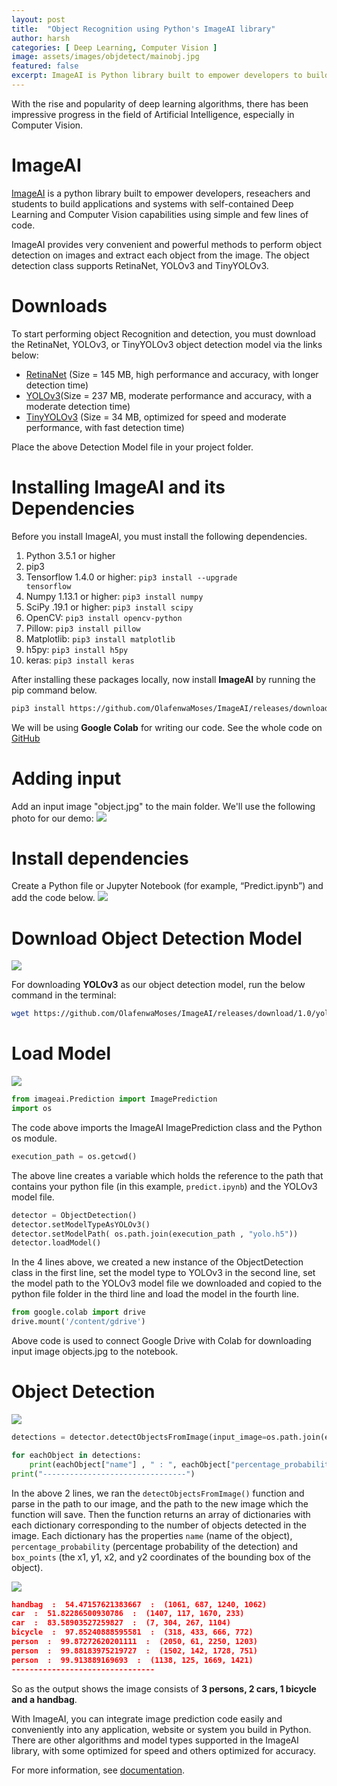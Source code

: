 ```yaml
---
layout: post
title:  "Object Recognition using Python's ImageAI library"
author: harsh
categories: [ Deep Learning, Computer Vision ]
image: assets/images/objdetect/mainobj.jpg
featured: false
excerpt: ImageAI is Python library built to empower developers to build applications and systems with self-contained Computer Vision capabilities.
---
```

With the rise and popularity of deep learning algorithms, there has been impressive progress in the field of Artificial Intelligence, especially in Computer Vision.

# ImageAI
[ImageAI](https://imageai.readthedocs.io/en/latest/) is a python library built to empower developers, reseachers and students to build applications and systems with self-contained Deep Learning and Computer Vision capabilities using simple and few lines of code.

<p>ImageAI provides very convenient and powerful methods to perform object detection on images and extract each object from the image. The object detection class supports RetinaNet, YOLOv3 and TinyYOLOv3.</p>


# Downloads
<p>To start performing object Recognition and detection, you must download the RetinaNet, YOLOv3, or TinyYOLOv3 object detection model via the links below:</p>

- [RetinaNet](https://github.com/OlafenwaMoses/ImageAI/releases/download/1.0/resnet50_coco_best_v2.0.1.h5) (Size = 145 MB, high performance and accuracy, with longer detection time)
- [YOLOv3](https://github.com/OlafenwaMoses/ImageAI/releases/download/1.0/yolo.h5)(Size = 237 MB, moderate performance and accuracy, with a moderate detection time)
- [TinyYOLOv3](https://github.com/OlafenwaMoses/ImageAI/releases/download/1.0/yolo-tiny.h5) (Size = 34 MB, optimized for speed and moderate performance, with fast detection time)

<p>Place the above Detection Model file in your project folder.</p>

# Installing ImageAI and its Dependencies
Before you install ImageAI, you must install the following dependencies.
1. Python 3.5.1 or higher
2. pip3
3. Tensorflow 1.4.0 or higher: <code>pip3 install --upgrade tensorflow</code>
4. Numpy 1.13.1 or higher: <code>pip3 install numpy</code>
5. SciPy .19.1 or higher: <code>pip3 install scipy</code>
6. OpenCV: <code>pip3 install opencv-python</code>
7. Pillow: <code>pip3 install pillow</code>
8. Matplotlib: <code>pip3 install matplotlib</code>
9. h5py: <code>pip3 install h5py</code>
10. keras: <code>pip3 install keras</code>

After installing these packages locally, now install **ImageAI** by running the pip command below.
```sh
pip3 install https://github.com/OlafenwaMoses/ImageAI/releases/download/2.0.2/imageai-2.0.2-py3-none-any.whl
```
We will be using **Google Colab** for writing our code. See the whole code on [GitHub](https://github.com/Euno257/Object-detection-using-ImageAI)
# Adding input
Add an input image "object.jpg" to the main folder. We'll use the following photo for our demo:
![](/assets/images/objdetect/objects.jpg)

# Install dependencies
Create a Python file or Jupyter Notebook (for example, “Predict.ipynb”) and add the code below.
![](/assets/images/objdetect/dependencies.png)

# Download Object Detection Model
![](/assets/images/objdetect/imageai.png)

For downloading **YOLOv3** as our object detection model, run the below command in the terminal:
```sh
wget https://github.com/OlafenwaMoses/ImageAI/releases/download/1.0/yolo.h5
```

# Load Model
![](/assets/images/objdetect/loadmodel.png)

```py
from imageai.Prediction import ImagePrediction
import os
```

The code above imports the ImageAI ImagePrediction class and the Python os module.

```py
execution_path = os.getcwd()
```

The above line creates a variable which holds the reference to the path that contains your python file (in this example, `predict.ipynb`) and the YOLOv3 model file.

```py
detector = ObjectDetection()
detector.setModelTypeAsYOLOv3()
detector.setModelPath( os.path.join(execution_path , "yolo.h5"))
detector.loadModel()
```

In the 4 lines above, we created a new instance of the ObjectDetection class in the first line, set the model type to YOLOv3 in the second line, set the model path to the YOLOv3 model file we downloaded and copied to the python file folder in the third line and load the model in the fourth line.

```py
from google.colab import drive
drive.mount('/content/gdrive')
```

Above code is used to connect Google Drive with Colab for downloading input image objects.jpg to the notebook.

# Object Detection
![](/assets/images/objdetect/result.png)

```py
detections = detector.detectObjectsFromImage(input_image=os.path.join(execution_path , "/content/gdrive/My Drive/objects.jpg"), output_image_path=os.path.join(execution_path , "/content/gdrive/My Drive/output.jpg"), minimum_percentage_probability=30)

for eachObject in detections:
    print(eachObject["name"] , " : ", eachObject["percentage_probability"], " : ", eachObject["box_points"] )
print("--------------------------------")
```

In the above 2 lines, we ran the `detectObjectsFromImage()` function and parse in the path to our image, and the path to the new image which the function will save. Then the function returns an array of dictionaries with each dictionary corresponding to the number of objects detected in the image. Each dictionary has the properties `name` (name of the object), `percentage_probability` (percentage probability of the detection) and `box_points` (the x1, y1, x2, and y2 coordinates of the bounding box of the object).

![](/assets/images/objdetect/output.jpg)

```json
handbag  :  54.47157621383667  :  (1061, 687, 1240, 1062)
car  :  51.82286500930786  :  (1407, 117, 1670, 233)
car  :  83.58903527259827  :  (7, 304, 267, 1104)
bicycle  :  97.85240888595581  :  (318, 433, 666, 772)
person  :  99.87272620201111  :  (2050, 61, 2250, 1203)
person  :  99.88183975219727  :  (1502, 142, 1728, 751)
person  :  99.913889169693  :  (1138, 125, 1669, 1421)
--------------------------------

```

So as the output shows the image consists of **3 persons, 2 cars, 1 bicycle and a handbag**.

With ImageAI, you can integrate image prediction code easily and conveniently into any application, website or system you build in Python. There are other algorithms and model types supported in the ImageAI library, with some optimized for speed and others optimized for accuracy.

For more information, see [documentation](https://imageai.readthedocs.io/en/latest/).
